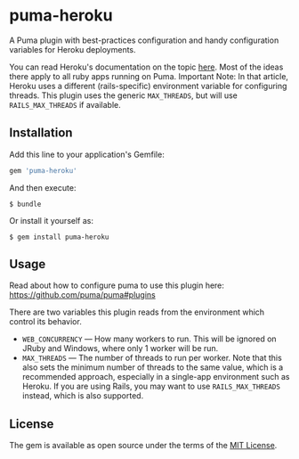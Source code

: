 # puma-heroku

A Puma plugin with best-practices configuration and handy configuration
variables for Heroku deployments.

You can read Heroku's documentation on the topic [here](https://devcenter.heroku.com/articles/deploying-rails-applications-with-the-puma-web-server). Most of the ideas there apply to all ruby apps running on Puma. Important Note: In that article, Heroku uses a different (rails-specific) environment variable for configuring threads. This plugin uses the generic `MAX_THREADS`, but will use `RAILS_MAX_THREADS` if available.

## Installation

Add this line to your application's Gemfile:

```ruby
gem 'puma-heroku'
```

And then execute:

    $ bundle

Or install it yourself as:

    $ gem install puma-heroku


## Usage

Read about how to configure puma to use this plugin here: https://github.com/puma/puma#plugins

There are two variables this plugin reads from the environment which control its behavior.

* `WEB_CONCURRENCY` — How many workers to run. This will be ignored on JRuby and Windows, where only 1 worker will be run.
* `MAX_THREADS` — The number of threads to run per worker. Note that this also sets the minimum number of threads to the same value, which is a recommended approach, especially in a single-app environment such as Heroku. If you are using Rails, you may want to use `RAILS_MAX_THREADS` instead, which is also supported.

## License

The gem is available as open source under the terms of the [MIT License](http://opensource.org/licenses/MIT).
